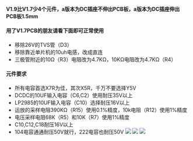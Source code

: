 #### V1.9比V1.7少4个元件，a版本为DC插座不伸出PCB板，a版本为DC插座伸出PCB板1.5mm

#### 用了V1.7PCB的朋友请看下面即可正常使用
* 移除26V的TVS管（D3）
* 移除靠近单片机的10uh电感，改成直连
* 三极管附近的10Ω（R3）电阻改为4.7KΩ，10KΩ电阻改为4.7KΩ（R4）
#### 元件要求
* 所有电容首选X7R为佳，其次X5R，千万不要选择Y5V
* DCDC的10UF输入电容（C6,C2）使用耐压35V以上
* LP2985的10UF输入电容（C10）选择耐压16V以上
* 运放的采样电阻390KΩ（R15）使用0.1%精度，10k电阻（R12）使用1%精度
* 电压采样电阻68K（R5）和10K（R7）使用1%精度
* C10,C12,C18耐压16V以上
* 104电容通通耐压50V就行，222电容也耐压50V
![](https://github.com/jie326513988/mini-T12/blob/main/PCB/v1.8%E6%AD%A3%E9%9D%A2.png)
![](https://github.com/jie326513988/mini-T12/blob/main/PCB/v1.8%E8%83%8C%E9%9D%A2.png)
![](https://github.com/jie326513988/mini-T12/blob/main/PCB/v1.8%E4%BE%A7%E9%9D%A2.png)
